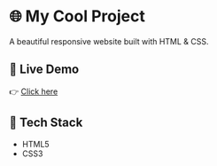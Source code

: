 # 🌐 My Cool Project

A beautiful responsive website built with HTML & CSS.

## 🔗 Live Demo  
👉 [Click here](abhishekshahab.github.io/my-spotify-clone-project)

## 📁 Tech Stack  
- HTML5  
- CSS3  
